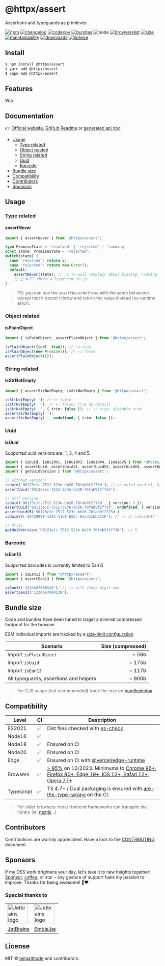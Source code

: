 # @httpx/assert

Assertions and typeguards as primitives

[![npm](https://img.shields.io/npm/v/@httpx/assert?style=for-the-badge&label=Npm&labelColor=444&color=informational)](https://www.npmjs.com/package/@httpx/assert)
[![changelog](https://img.shields.io/static/v1?label=&message=changelog&logo=github&style=for-the-badge&labelColor=444&color=informational)](https://github.com/belgattitude/httpx/blob/main/packages/assert/CHANGELOG.md)
[![codecov](https://img.shields.io/codecov/c/github/belgattitude/httpx?logo=codecov&label=Unit&flag=httpx-assert-unit&style=for-the-badge&labelColor=444)](https://app.codecov.io/gh/belgattitude/httpx/tree/main/packages%2Fassert)
[![bundles](https://img.shields.io/static/v1?label=&message=cjs|esm@treeshake&logo=webpack&style=for-the-badge&labelColor=444&color=informational)](https://github.com/belgattitude/httpx/blob/main/packages/assert/.size-limit.cjs)
![node](https://img.shields.io/static/v1?label=Node&message=16%2b&logo=node.js&style=for-the-badge&labelColor=444&color=informational)
[![browserslist](https://img.shields.io/static/v1?label=Browser&message=%3E96%25&logo=googlechrome&style=for-the-badge&labelColor=444&color=informational)](https://browserslist.dev/?q=ZGVmYXVsdHMsIGNocm9tZSA%2BPSA5NixmaXJlZm94ID49IDkwLGVkZ2UgPj0gMTksc2FmYXJpID49IDEyLGlvcyA%2BPSAxMixvcGVyYSA%2BPSA3Nw%3D%3D)
[![size](https://img.shields.io/bundlephobia/minzip/@httpx/assert@latest?label=Max&style=for-the-badge&labelColor=444&color=informational)](https://bundlephobia.com/package/@httpx/assert@latest)
[![maintainability](https://img.shields.io/codeclimate/maintainability/belgattitude/httpx?label=Quality&logo=code-climate&style=for-the-badge&labelColor=444)](https://codeclimate.com/github/belgattitude/httpx)
[![downloads](https://img.shields.io/npm/dm/@httpx/assert?style=for-the-badge&labelColor=444)](https://www.npmjs.com/package/@httpx/assert)
[![license](https://img.shields.io/npm/l/@httpx/assert?style=for-the-badge&labelColor=444)](https://github.com/belgattitude/httpx/blob/main/LICENSE)

## Install

```bash
$ npm install @httpx/assert
$ yarn add @httpx/assert
$ pnpm add @httpx/assert
```

## Features

Wip

## Documentation

👉 [Official website](https://belgattitude.github.io/httpx/assert), [GitHub Readme](https://github.com/belgattitude/httpx/tree/main/packages/assert#readme) or [generated api doc](https://github.com/belgattitude/httpx/blob/main/packages/assert/docs/api/README.md)

- [Usage](#usage)
  * [Type related](#type-related)
  * [Object related](#object-related)
  * [String related](#string-related)
  * [Uuid](#uuid)
  * [Barcode](#barcode)
- [Bundle size](#bundle-size)
- [Compatibility](#compatibility)
- [Contributors](#contributors)
- [Sponsors](#sponsors)

## Usage

### Type related

#### assertNever

```typescript
import { assertNever } from '@httpx/assert';

type PromiseState = 'resolved' | 'rejected' | 'running'
const state: PromiseState = 'rejected';
switch(state) {
  case 'resolved': return v;
  case 'rejected': return new Error();
  default:
    assertNever(state); // 👈 TS will complain about missing 'running' state
    // ☝️ Will throw a TypeError in js.
}
```

> PS: you can use the `assertNeverNoThrow` with the same behaviour except that it
> doesn't throw and return the value instead (no runtime error).

### Object related

#### isPlainObject

```typescript
import { isPainObject, assertPlainObject } from '@httpx/assert';

isPlainObject({cool: true}); // 👈 true
isPlainObject(new Promise()); // 👈 false
assertPlainObject({});
```

### String related

#### isStrNotEmpty

```typescript
import { assertStrNotEmpty, isStrNotEmpty } from '@httpx/assert';

isStrNotEmpty(''); // 👉 false
isStrNotEmpty(' '); // 👉 false: trim by default
isStrNotEmpty(' ', { trim: false }); // 👉 true: disbable trim
assertStrNotEmpty('');
assertStrNotEmpty('', undefined, { trim: false });
```

### Uuid

#### isUuid

Supported uuid versions are: 1, 3, 4 and 5.

```typescript
import { isUuid, isUuidV1, isUuidV3, isUuidV4, isUuidV5 } from "@httpx/assert";
import { assertUuid, assertUuidV1, assertUuidV3, assertUuidV4, assertUuidV5 } from "@httpx/assert";
import { getUuidVersion } from '@httpx/assert';

// Without version
isUuid('90123e1c-7512-523e-bb28-76fab9f2f73d'); // 👉 valid uuid v1, 3, 4 or 5
assertUuid('90123e1c-7512-523e-bb28-76fab9f2f73d');

// With version
isUuid('90123e1c-7512-523e-bb28-76fab9f2f73d', { version: 5 });
assertUuid('90123e1c-7512-523e-bb28-76fab9f2f73d', undefined, { version: 5 });
assertUuidV5('90123e1c-7512-523e-bb28-76fab9f2f73d')
isUuidV4('d9428888-122b-11e1-b85c-61cd3cbb3210'); // 👈 or isUuidV1(''), isUuidV3(''), isUuidV5('');

// Utils
getUuidVersion('90123e1c-7512-523e-bb28-76fab9f2f73d'); // 5
```

### Barcode

#### isEan13

Supported barcodes is currently limited to Ean13

```typescript
import { isEan13 } from "@httpx/assert";
import { assertEan13 } from "@httpx/assert";

isEan13('1234567890128'); // 👈 will check digit too
assertEan13('1234567890128');
```

## Bundle size

Code and bundler have been tuned to target a minimal compressed footprint
for the browser. 

ESM individual imports are tracked by a
[size-limit configuration](https://github.com/belgattitude/httpx/blob/main/packages/assert/.size-limit.cjs).

| Scenario                               | Size (compressed) |
|----------------------------------------|------------------:|
| Import `isPlainObject`                 |             ~ 56b |
| Import `isUuid`                        |            ~ 175b |
| Import `isEan13`                       |            ~ 117b |
| All typeguards, assertions and helpers |            ~ 900b |

> For CJS usage (not recommended) track the size on [bundlephobia](https://bundlephobia.com/package/@httpx/assert@latest).


## Compatibility

| Level      | CI | Description                                                                                                                                                                                                                                                                                                                                                                                                         |
|------------|----|---------------------------------------------------------------------------------------------------------------------------------------------------------------------------------------------------------------------------------------------------------------------------------------------------------------------------------------------------------------------------------------------------------------------|  
| ES2021     | ✅  | Dist files checked with [es-check](https://github.com/yowainwright/es-check)                                                                                                                                                                                                                                                                                                                                        |
| Node16     | ✅  |                                                                                                                                                                                                                                                                                                                                                                                                                     |
| Node18     | ✅  | Ensured on CI                                                                                                                                                                                                                                                                                                                                                                                                       |
| Node20     | ✅  | Ensured on CI                                                                                                                                                                                                                                                                                                                                                                                                       |
| Edge       | ✅  | Ensured on CI with [@vercel/edge-runtime](https://github.com/vercel/edge-runtime)                                                                                                                                                                                                                                                                                                                                   | 
| Browsers   | ✅  | [> 95%](https://browserslist.dev/?q=ZGVmYXVsdHMsIGNocm9tZSA%2BPSA5NixmaXJlZm94ID49IDkwLGVkZ2UgPj0gMTksc2FmYXJpID49IDEyLGlvcyA%2BPSAxMixvcGVyYSA%2BPSA3Nw%3D%3D) on 12/2023. Minimums to [Chrome 96+, Firefox 90+, Edge 19+, iOS 12+, Safari 12+, Opera 77+](https://browserslist.dev/?q=ZGVmYXVsdHMsIGNocm9tZSA%2BPSA5NixmaXJlZm94ID49IDkwLGVkZ2UgPj0gMTksc2FmYXJpID49IDEyLGlvcyA%2BPSAxMixvcGVyYSA%2BPSA3Nw%3D%3D) | 
| Typescript | ✅  | TS 4.7+ / Dual packaging is ensured with [are-the-type-wrong](https://github.com/arethetypeswrong/arethetypeswrong.github.io) on the CI.                                                                                                                                                                                                                                                                            | 

> For _older_ browsers: most frontend frameworks can transpile the library (ie: [nextjs](https://nextjs.org/docs/app/api-reference/next-config-js/transpilePackages)...)

## Contributors

Contributions are warmly appreciated. Have a look to the [CONTRIBUTING](https://github.com/belgattitude/httpx/blob/main/CONTRIBUTING.md) document.

## Sponsors

If my OSS work brightens your day, let's take it to new heights together!
[Sponsor](<[sponsorship](https://github.com/sponsors/belgattitude)>), [coffee](<(https://ko-fi.com/belgattitude)>),
or star – any gesture of support fuels my passion to improve. Thanks for being awesome! 🙏❤️

### Special thanks to

<table>
  <tr>
    <td>
      <a href="https://www.jetbrains.com/?ref=belgattitude" target="_blank">
         <img width="65" src="https://asset.brandfetch.io/idarKiKkI-/id53SttZhi.jpeg" alt="Jetbrains logo" />
      </a>
    </td>
    <td>
      <a href="https://www.embie.be/?ref=belgattitude" target="_blank">
        <img width="65" src="https://avatars.githubusercontent.com/u/98402122?s=200&v=4" alt="Jetbrains logo" />    
      </a>
    </td>
  </tr>
  <tr>
    <td align="center">
      <a href="https://www.jetbrains.com/?ref=belgattitude" target="_blank">JetBrains</a>
    </td>
    <td align="center">
      <a href="https://www.embie.be/?ref=belgattitude" target="_blank">Embie.be</a>
    </td>
   </tr>
</table>

## License

MIT © [belgattitude](https://github.com/belgattitude) and contributors.

